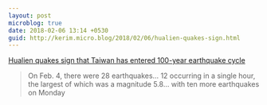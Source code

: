 ```yaml
---
layout: post
microblog: true
date: 2018-02-06 13:14 +0530
guid: http://kerim.micro.blog/2018/02/06/hualien-quakes-sign.html
---
```

[Hualien quakes sign that Taiwan has entered 100-year earthquake cycle](https://www.taiwannews.com.tw/en/news/3357470)

> On Feb. 4, there were 28 earthquakes… 12 occurring in a single hour, the largest of which was a magnitude 5.8… with ten more earthquakes on Monday
